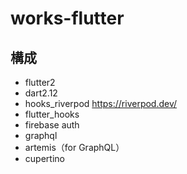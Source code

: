 # works-flutter

## 構成

- flutter2
- dart2.12
- hooks_riverpod
  https://riverpod.dev/
- flutter_hooks
- firebase auth
- graphql
- artemis（for GraphQL）
- cupertino

